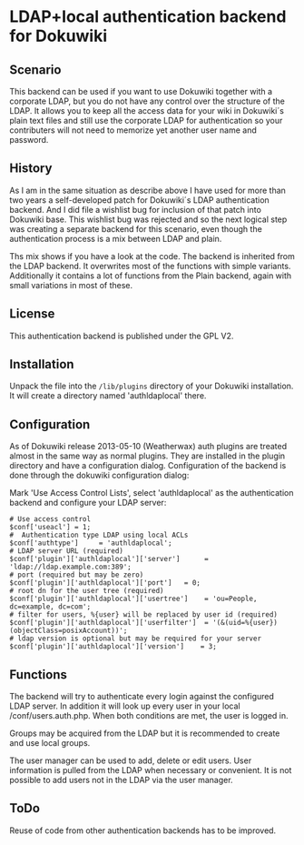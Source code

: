 # LDAP+local authentication backend for Dokuwiki

## Scenario
This backend can be used if you want to use Dokuwiki together with a corporate LDAP, but you do not have any control over the structure of the LDAP. It allows you to keep all the access data for your wiki in Dokuwiki´s plain text files and still use the corporate LDAP for authentication so your contributers will not need to memorize yet another user name and password.

## History
As I am in the same situation as describe above I have used for more than two years a self-developed patch for Dokuwiki´s LDAP authentication backend. And I did file a wishlist bug for inclusion of that patch into Dokuwiki base. This wishlist bug was rejected and so the next logical step was creating a separate backend for this scenario, even though the authentication process is a mix between LDAP and plain.

Ths mix shows if you have a look at the code. The backend is inherited from the LDAP backend. It overwrites most of the functions with simple variants. Additionally it contains a lot of functions from the Plain backend, again with small variations in most of these.

## License
This authentication backend is published under the GPL V2.

## Installation
Unpack the file into the `/lib/plugins` directory of your Dokuwiki installation. It will create a directory named 'authldaplocal' there.

## Configuration
As of Dokuwiki release 2013-05-10 (Weatherwax) auth plugins are treated almost in the same way as normal plugins. They are installed in the plugin directory and have a configuration dialog. Configuration of the backend is done through the dokuwiki configuration dialog:

Mark 'Use Access Control Lists', select 'authldaplocal' as the authentication backend and configure your LDAP server:


````
# Use access control
$conf['useacl'] = 1;
#  Authentication type LDAP using local ACLs
$conf['authtype']     = 'authldaplocal';
# LDAP server URL (required)
$conf['plugin']['authldaplocal']['server']      = 'ldap://ldap.example.com:389';
# port (required but may be zero)
$conf['plugin']['authldaplocal']['port']   = 0;
# root dn for the user tree (required)
$conf['plugin']['authldaplocal']['usertree']    = 'ou=People, dc=example, dc=com';
# filter for users, %{user} will be replaced by user id (required)
$conf['plugin']['authldaplocal']['userfilter']  = '(&(uid=%{user})(objectClass=posixAccount))';
# ldap version is optional but may be required for your server
$conf['plugin']['authldaplocal']['version']    = 3;
````
## Functions
The backend will try to authenticate every login against the configured LDAP server. In addition it will look up every user in your local /conf/users.auth.php. When both conditions are met, the user is logged in.

Groups may be acquired from the LDAP but it is recommended to create and use local groups.

The user manager can be used to add, delete or edit users. User information is pulled from the LDAP when necessary or convenient. It is not possible to add users not in the LDAP via the user manager.

## ToDo
Reuse of code from other authentication backends has to be improved.

